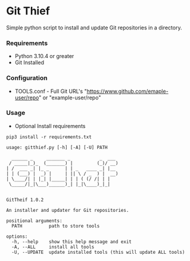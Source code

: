 # Git Thief

Simple python script to install and update Git repositories in a directory.

### Requirements
- Python 3.10.4 or greater
- Git Installed

### Configuration
- TOOLS.conf - Full Git URL's "https://www.github.com/emaple-user/repo" or "example-user/repo"

### Usage
- Optional Install requirements
```
pip3 install -r requirements.txt
```

```
usage: gitthief.py [-h] [-A] [-U] PATH

  ______ _     _______ _           _  ___ 
 / _____|_)_  (_______) |         (_)/ __)
| /  ___ _| |_ _      | | _   ____ _| |__ 
| | (___) |  _) |     | || \ / _  ) |  __)
| \____/| | |_| |_____| | | ( (/ /| | |   
 \_____/|_|\___)______)_| |_|\____)_|_|   
                                          

GitTheif 1.0.2

An installer and updater for Git repositories.

positional arguments:
  PATH          path to store tools

options:
  -h, --help    show this help message and exit
  -A, --ALL     install all tools
  -U, --UPDATE  update installed tools (this will update ALL tools)
```